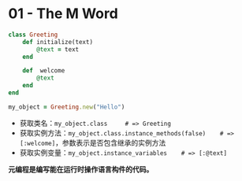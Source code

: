 # 01 - The M Word

```ruby
class Greeting
	def initialize(text) 
		@text = text 
	end

	def  welcome  
		@text
	end
end

my_object = Greeting.new("Hello")
```
- 获取类名：`my_object.class     # => Greeting`
- 获取实例方法：`my_object.class.instance_methods(false)    # => [:welcome]`，参数表示是否包含继承的实例方法
- 获取实例变量：`my_object.instance_variables    # => [:@text]`

**元编程是编写能在运行时操作语言构件的代码。** 
